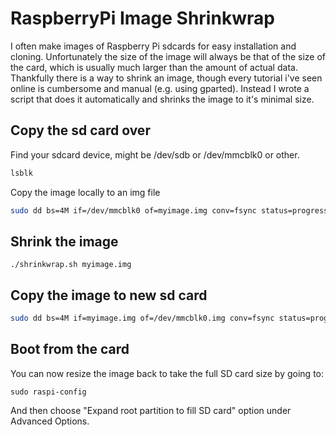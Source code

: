 # RaspberryPi Image Shrinkwrap

I often make images of Raspberry Pi sdcards for easy installation and cloning. 
Unfortunately the size of the image will always be that of the size of the card, 
which is usually much larger than the amount of actual data.
Thankfully there is a way to shrink an image, though every tutorial i've seen
online is cumbersome and manual (e.g. using gparted). Instead I wrote a script
that does it automatically and shrinks the image to it's minimal size.


## Copy the sd card over 


Find your sdcard device, might be /dev/sdb or /dev/mmcblk0 or other.

```bash
lsblk
```

Copy the image locally to an img file 
```bash
sudo dd bs=4M if=/dev/mmcblk0 of=myimage.img conv=fsync status=progress
```

## Shrink the image 
```
./shrinkwrap.sh myimage.img
```

## Copy the image to new sd card
```bash
sudo dd bs=4M if=myimage.img of=/dev/mmcblk0.img conv=fsync status=progress
```

## Boot from the card 

You can now resize the image back to take the full SD card size by going to:

```
sudo raspi-config
```

And then choose "Expand root partition to fill SD card" option under Advanced 
Options.
